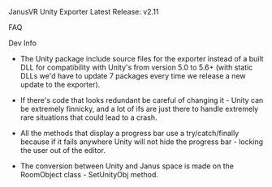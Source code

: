 JanusVR Unity Exporter
Latest Release: v2.11

FAQ




Dev Info
- The Unity package include source files for the exporter instead of a built DLL for compatibility with Unity's from version 5.0 to 5.6+ (with static DLLs we'd have to update 7 packages every time we release a new update to the exporter).
- If there's code that looks redundant be careful of changing it - Unity can be extremely finnicky, and a lot of ifs are just there to handle extremely rare situations that could lead to a crash.
- All the methods that display a progress bar use a try/catch/finally because if it fails anywhere Unity will not hide the progress bar - locking the user out of the editor.

- The conversion between Unity and Janus space is made on the RoomObject class - SetUnityObj method.